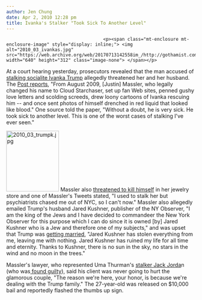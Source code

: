 ```yaml
---
author: Jen Chung
date: Apr 2, 2010 12:28 pm
title: Ivanka's Stalker "Took Sick To Another Level"
---
```


	
										<p><span class="mt-enclosure mt-enclosure-image" style="display: inline;"> <img alt="2010_03_ivankas.jpg" src="https://web.archive.org/web/20170713142558im_/http://gothamist.com/attachments/jen/2010_03_ivankas.jpg" width="640" height="312" class="image-none"> </span></p>

<p>At a court hearing yesterday, prosecutors revealed that the man accused of<a href="https://web.archive.org/web/20170713142558/http://gothamist.com/2010/03/19/man_obsessed_with_ivanka_trump_arre.php"> stalking socialite Ivanka Trump</a> allegedly threatened her and her husband.  The <a href="https://web.archive.org/web/20170713142558/http://www.nypost.com/p/news/local/manhattan/terror_of_mNrPlSTeGIuqdha76Z1yQM">Post reports</a>, &quot;From August 2009, [Justin] Massler, who legally changed his name to Cloud Starchaser, set up fan Web sites, penned gushy love letters and scolding screeds, drew loony cartoons of Ivanka rescuing him -- and once sent photos of himself drenched in red liquid that looked like blood.&quot; One source told the paper, &quot;Without a doubt, he is very sick. He took sick to another level. This is one of the worst cases of stalking I&apos;ve ever seen.&quot;</p>

<p><span class="mt-enclosure mt-enclosure-image" style="display: inline;"> <img alt="2010_03_trumpk.jpg" src="https://web.archive.org/web/20170713142558im_/http://gothamist.com/attachments/jen/2010_03_trumpk.jpg" width="140" height="162" class="image-left"> </span>Massler also <a href="https://web.archive.org/web/20170713142558/http://www.nydailynews.com/gossip/2010/04/02/2010-04-02_ivanka_stalk_susp_ill_kill_myself_in_her_jewelry_shop.html">threatened to kill himself</a> in her jewelry store and one of Massler&apos;s Tweets stated, &quot;I used to stalk her but psychiatrists chased me out of NYC, so I can&apos;t now.&quot;  Massler also allegedly emailed Trump&apos;s husband Jared Kushner, publisher of the NY Observer,  &quot;I am the king of the Jews and I have decided to commandeer the New York Observer for this purpose which I can do since it is owned [by] Jared Kushner who is a Jew and therefore one of my subjects,&quot; and was upset that Trump was <a href="https://web.archive.org/web/20170713142558/http://gothamist.com/2009/10/26/trump_kushner_to_follow_nj_wedding.php">getting married</a>, &quot;Jared Kushner has stolen everything from me, leaving me with nothing. Jared Kushner has ruined my life for all time and eternity. Thanks to Kushner, there is no sun in the sky, no stars in the wind and no moon in the trees.&quot;</p>

<p>Massler&apos;s lawyer, who represented Uma Thurman&apos;s <a href="https://web.archive.org/web/20170713142558/http://gothamist.com/2008/05/03/umas_stalker_wa.php">stalker Jack Jorda</a>n (who was<a href="https://web.archive.org/web/20170713142558/http://gothamist.com/2008/05/06/uma_thurman_sta.php"> found guilty</a>), said his client was never going to hurt the glamorous couple, &quot;The reason we&apos;re here, your honor, is because we&apos;re dealing with the Trump family.&quot; The 27-year-old was released on $10,000 bail and reportedly flashed the thumbs up sign.</p>					
										
									
				